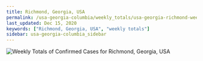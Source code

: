 ```yaml
---
title: Richmond, Georgia, USA
permalink: /usa-georgia-columbia/weekly_totals/usa-georgia-richmond-weekly_totals.html
last_updated: Dec 15, 2020
keywords: ["Richmond, Georgia, USA", "weekly totals"]
sidebar: usa-georgia-columbia_sidebar
---
```


![Weekly Totals of Confirmed Cases for Richmond, Georgia, USA](/covid_tracker/images/graphs/usa-georgia-richmond-weekly_totals_graph.png)
